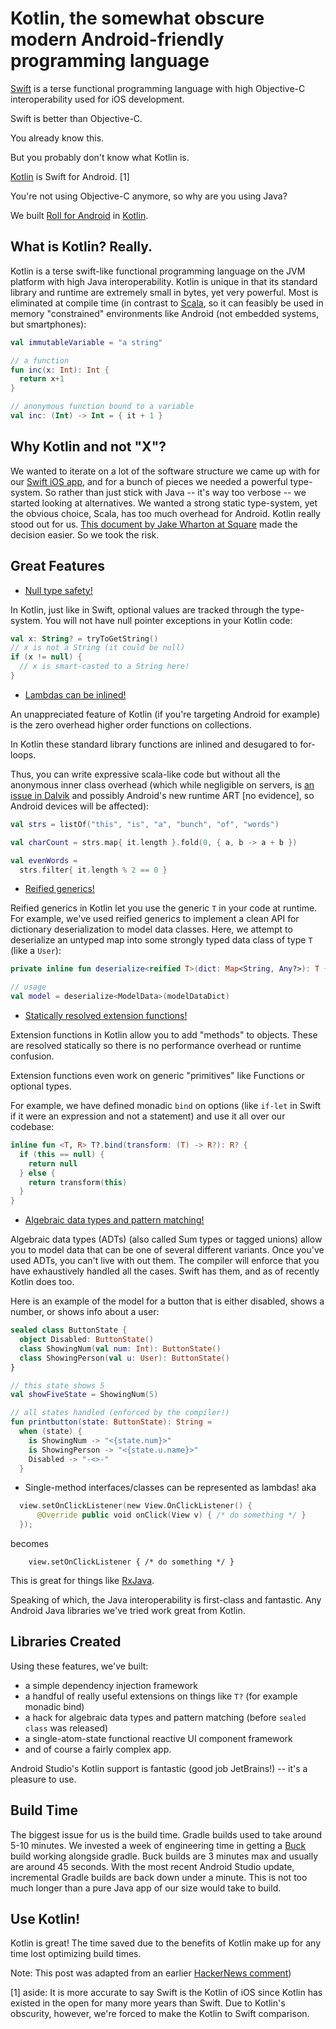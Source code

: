 # Kotlin, the somewhat obscure modern Android-friendly programming language

[Swift](https://developer.apple.com/swift/) is a terse functional programming language with high Objective-C interoperability used for iOS development.

Swift is better than Objective-C.

You already know this.

But you probably don't know what Kotlin is.

[Kotlin](https://kotlinlang.org/) is Swift for Android. [1]

You're not using Objective-C anymore, so why are you using Java?


We built [Roll for Android](http://tryroll.com) in [Kotlin](https://kotlinlang.org/).

## What is Kotlin? Really.

Kotlin is a terse swift-like functional programming language on the JVM platform with high Java interoperability. Kotlin is unique in that its standard library and runtime are extremely small in bytes, yet very powerful. Most is eliminated at compile time (in contrast to [Scala](http://www.scala-lang.org/), so it can feasibly be used in memory "constrained" environments like Android (not embedded systems, but smartphones):

```kotlin
val immutableVariable = "a string"

// a function
fun inc(x: Int): Int {
  return x+1
}

// anonymous function bound to a variable
val inc: (Int) -> Int = { it + 1 }
```

## Why Kotlin and not "X"?

We wanted to iterate on a lot of the software structure we came up with for our [Swift iOS app](http://tryroll.com), and for a bunch of pieces we needed a powerful type-system. So rather than just stick with Java -- it's way too verbose -- we started looking at alternatives. We wanted a strong static type-system, yet the obvious choice, Scala, has too much overhead for Android. Kotlin really stood out for us. [This document by Jake Wharton at Square](https://docs.google.com/document/d/1ReS3ep-hjxWA8kZi0YqDbEhCqTt29hG8P44aA9W0DM8/edit?hl=en&forcehl=1) made the decision easier. So we took the risk.

## Great Features

* [Null type safety!](https://kotlinlang.org/docs/reference/null-safety.html)

In Kotlin, just like in Swift, optional values are tracked through the type-system. You will not have null pointer exceptions in your Kotlin code:

```kotlin
val x: String? = tryToGetString()
// x is not a String (it could be null)
if (x != null) {
  // x is smart-casted to a String here!
}
```

* [Lambdas can be inlined!](https://kotlinlang.org/docs/reference/inline-functions.html)

An unappreciated feature of Kotlin (if you're targeting Android for example) is the zero overhead higher order functions on collections.

In Kotlin these standard library functions are inlined and desugared to for-loops.

Thus, you can write expressive scala-like code but without all the anonymous inner class overhead (which while negligible on servers, is [an issue in Dalvik](http://developer.android.com/training/articles/memory.html) and possibly Android's new runtime ART [no evidence], so Android devices will be affected):

```kotlin
val strs = listOf("this", "is", "a", "bunch", "of", "words")

val charCount = strs.map{ it.length }.fold(0, { a, b -> a + b })

val evenWords =
  strs.filter{ it.length % 2 == 0 }
```

* [Reified generics!](https://kotlinlang.org/docs/reference/inline-functions.html#reified-type-parameters)

Reified generics in Kotlin let you use the generic `T` in your code at runtime. For example, we've used reified generics to implement a clean API for dictionary deserialization to model data classes. Here, we attempt to deserialize an untyped map into some strongly typed data class of type `T` (like a `User`):

```kotlin
private inline fun deserialize<reified T>(dict: Map<String, Any?>): T { ... }

// usage
val model = deserialize<ModelData>(modelDataDict)
```

* [Statically resolved extension functions!](https://kotlinlang.org/docs/reference/extensions.html)

Extension functions in Kotlin allow you to add "methods" to objects. These are resolved statically so there is no performance overhead or runtime confusion.

Extension functions even work on generic "primitives" like Functions or optional types.

For example, we have defined monadic `bind` on options (like `if-let` in Swift if it were an expression and not a statement) and use it all over our codebase:

```kotlin
inline fun <T, R> T?.bind(transform: (T) -> R?): R? {
  if (this == null) {
    return null
  } else {
    return transform(this)
  }
}
```

* [Algebraic data types and pattern matching!](https://kotlinlang.org/docs/reference/classes.html#sealed-classes)

Algebraic data types (ADTs) (also called Sum types or tagged unions) allow you to model data that can be one of several different variants. Once you've used ADTs, you can't live with out them. The compiler will enforce that you have exhaustively handled all the cases. Swift has them, and as of recently Kotlin does too.

Here is an example of the model for a button that is either disabled, shows a number, or shows info about a user:

```kotlin
sealed class ButtonState {
  object Disabled: ButtonState()
  class ShowingNum(val num: Int): ButtonState()
  class ShowingPerson(val u: User): ButtonState()
}

// this state shows 5
val showFiveState = ShowingNum(5)

// all states handled (enforced by the compiler!)
fun printbutton(state: ButtonState): String =
  when (state) {
    is ShowingNum -> "<{state.num}>"
    is ShowingPerson -> "<{state.u.name}>"
    Disabled -> "-<>-"
  }
```

* Single-method interfaces/classes can be represented as lambdas! aka

```kotlin
  view.setOnClickListener(new View.OnClickListener() {
      @Override public void onClick(View v) { /* do something */ }
  });
```

  becomes

```
    view.setOnClickListener { /* do something */ }
```

This is great for things like [RxJava](http://reactivex.io/).

Speaking of which, the Java interoperability is first-class and fantastic. Any Android Java libraries we've tried work great from Kotlin.

## Libraries Created

Using these features, we've built:

* a simple dependency injection framework
* a handful of really useful extensions on things like `T?` (for example monadic bind)
* a hack for algebraic data types and pattern matching (before `sealed class` was released)
* a single-atom-state functional reactive UI component framework
* and of course a fairly complex app.

Android Studio's Kotlin support is fantastic (good job JetBrains!) -- it's a pleasure to use.

## Build Time

The biggest issue for us is the build time. Gradle builds used to take around 5-10 minutes. We invested a week of engineering time in getting a [Buck](https://buckbuild.com/) build working alongside gradle. Buck builds are 3 minutes max and usually are around 45 seconds. With the most recent Android Studio update, incremental Gradle builds are back down under a minute. This is not too much longer than a pure Java app of our size would take to build.

## Use Kotlin!

Kotlin is great! The time saved due to the benefits of Kotlin make up for any time lost optimizing build times.

Note: This post was adapted from an earlier [HackerNews comment](https://news.ycombinator.com/item?id=9947020))

[1] aside: It is more accurate to say Swift is the Kotlin of iOS since Kotlin has existed in the open for many more years than Swift. Due to Kotlin's obscurity, however, we're forced to make the Kotlin to Swift comparison.
